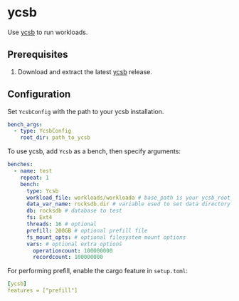 # ycsb
Use [ycsb](https://github.com/brianfrankcooper/YCSB) to run workloads.

## Prerequisites
1. Download and extract the latest [ycsb](https://github.com/brianfrankcooper/YCSB) release.

## Configuration
Set `YcsbConfig` with the path to your ycsb installation.
```yaml
bench_args:
  - type: YcsbConfig
    root_dir: path_to_ycsb
```

To use ycsb, add `Ycsb` as a bench, then specify arguments:
```yaml
benches:
  - name: test
    repeat: 1
    bench:
      type: Ycsb
      workload_file: workloads/workloada # base_path is your ycsb_root_dir
      data_var_name: rocksdb.dir # variable used to set data directory
      db: rocksdb # database to test
      fs: Ext4
      threads: 16 # optional
      prefill: 200GB # optional prefill file
      fs_mount_opts: # optional filesystem mount options
      vars: # optional extra options
        operationcount: 100000000
        recordcount: 100000000
```

For performing prefill, enable the cargo feature in `setup.toml`:
```yaml
[ycsb]
features = ["prefill"]
```